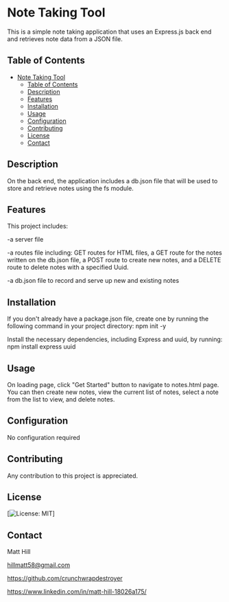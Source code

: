 # Note Taking Tool

This is a simple note taking application that uses an Express.js back end and retrieves note data from a JSON file.

## Table of Contents

- [Note Taking Tool](#project-title)
  - [Table of Contents](#table-of-contents)
  - [Description](#description)
  - [Features](#features)
  - [Installation](#installation)
  - [Usage](#usage)
  - [Configuration](#configuration)
  - [Contributing](#contributing)
  - [License](#license)
  - [Contact](#contact)

## Description
On the back end, the application includes a db.json file that will be used to store and retrieve notes using the fs module. 

## Features

This project includes:

-a server file

-a routes file including: GET routes for HTML files, a GET route for the notes written on the db.json file, a POST route to create new notes, and a DELETE route to delete notes with a specified Uuid. 

-a db.json file to record and serve up new and existing notes

## Installation

If you don't already have a package.json file, create one by running the following command in your project directory:
npm init -y

Install the necessary dependencies, including Express and uuid, by running:
npm install express uuid

## Usage
On loading page, click "Get Started" button to navigate to notes.html page. You can then create new notes, view the current list of notes, select a note from the list to view, and delete notes. 
## Configuration
No configuration required
## Contributing
Any contribution to this project is appreciated.
## License
[![License: MIT](https://img.shields.io/badge/License-MIT-yellow.svg)]
## Contact
Matt Hill

hillmatt58@gmail.com

https://github.com/crunchwrapdestroyer

https://www.linkedin.com/in/matt-hill-18026a175/